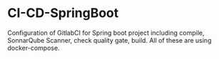 # CI-CD-SpringBoot

Configuration of GitlabCI for Spring boot project including compile, SonnarQube Scanner, check quality gate, build. All of these are using docker-compose.
